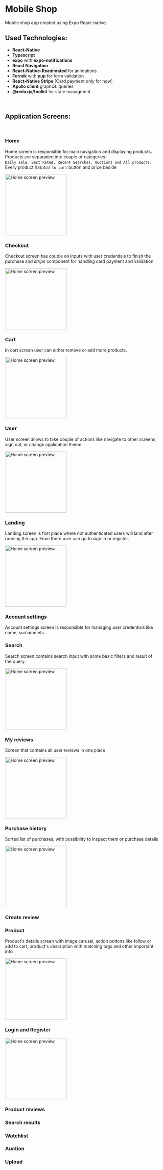 # Mobile Shop

Mobile shop app created using Expo React-native.

## Used Technologies:

- **React-Native**
- **Typescript**
- **expo** with **expo-notifications**
- **React Navigation**
- **React-Native-Reanimated** for animations
- **Formik** with **yup** for form validation
- **React-Native Stripe** [Card payment only for now]
- **Apollo client** graphQL queries
- **@reduxjs/toolkit** for state managment

<br/>

## **Application Screens**:

<br/>

### **Home**

Home screen is responsible for main navigation and displaying products.
Products are separaded into couple of categories: <br/> `Daily sale, Best Rated, Recent Searches, Auctions and All products`. Every product has `Add to cart` button and price beside

<img src="./preview/home.jpg" alt="Home screen preview " style="width:200px;"/>

### **Checkout**

Checkout screen has couple on inputs with user credentials to finish the purchase and _stripe_ component for handling card payment and validation.

<img src="./preview/checkout.jpg" alt="Home screen preview" style="width:200px;"/>

### **Cart**

In cart screen user can either remove or add more products.

<img src="./preview/cart.jpg" alt="Home screen preview" style="width:200px;"/>

### **User**

User screen allows to take couple of actions like navigate to other screens, sign out, or change application theme.

<img src="./preview/user details.jpg" alt="Home screen preview" style="width:200px;"/>

### **Landing**

Landing screen is first place where not authenticated users will land after running the app. From there user can go to sign in or register.

<img src="./preview/landing.jpg" alt="Home screen preview" style="width:200px;"/>

### **Account settings**

Account settings screen is responsible for managing user credentials like name, surname etc.

### **Search**

Search screen contains search input with some basic filters and result of the query.

<img src="./preview/search.jpg" alt="Home screen preview" style="width:200px;" />

### **My reviews**

Screen that contains all user reviews in one place

<img src="./preview/my reviews.jpg" alt="Home screen preview" style="width:200px;"/>

### **Purchase history**

Sorted list of purchases, with possibility to inspect them or purchase details

<img src="./preview/home.jpg" alt="Home screen preview" style="width:200px;"/>

### **Create review**

### **Product**

Product's details screen with image carusel, action buttons like follow or add to cart, product's description with matching tags and other important info

<img src="./preview/product.jpg" alt="Home screen preview" style="width:200px;"/>

### **Login and Register**

<img src="./preview/login.jpg" alt="Home screen preview" style="width:200px;"/>

### **Product reviews**

### **Search results**

### **Watchlist**

### **Auction**

### **Upload**
